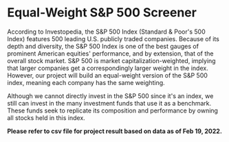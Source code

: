 # Equal-Weight S&P 500 Screener

According to Investopedia, the S&P 500 Index (Standard & Poor's 500 Index) features 500 leading U.S. publicly traded companies. Because of its depth and diversity, the S&P 500 Index is one of the best gauges of prominent American equities' performance, and by extension, that of the overall stock market. S&P 500 is market capitalization-weighted, implying that larger companies get a correspondingly larger weight in the index. However, our project will build an equal-weight version of the S&P 500 index, meaning each company has the same weighting.

Although we cannot directly invest in the S&P 500 since it's an index, we still can invest in the many investment funds that use it as a benchmark. These funds seek to replicate its composition and performance by owning all stocks held in this index.

**Please refer to csv file for project result based on data as of Feb 19, 2022.**
